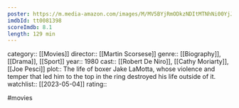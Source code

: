 ```yaml
---
poster: https://m.media-amazon.com/images/M/MV5BYjRmODkzNDItMTNhNi00YjJlLTg0ZjAtODlhZTM0YzgzYThlXkEyXkFqcGdeQXVyNzQ1ODk3MTQ@._V1_SX300.jpg
imdbId: tt0081398
scoreImdb: 8.1
length: 129 min
---
```


category:: [[Movies]]
director:: [[Martin Scorsese]]
genre:: [[Biography]], [[Drama]], [[Sport]]
year:: 1980
cast:: [[Robert De Niro]], [[Cathy Moriarty]], [[Joe Pesci]]
plot:: The life of boxer Jake LaMotta, whose violence and temper that led him to the top in the ring destroyed his life outside of it.
watchlist:: [[2023-05-04]]
rating::

#movies 

